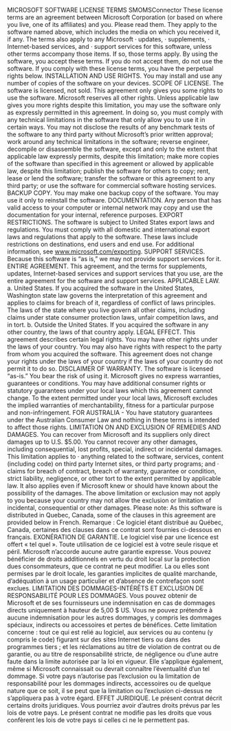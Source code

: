 MICROSOFT SOFTWARE LICENSE TERMS
SMOMSConnector
These license terms are an agreement between Microsoft Corporation (or based on where you live, one of its affiliates) and you. Please read them. They apply to the software named above, which includes the media on which you received it, if any. The terms also apply to any Microsoft · updates, · supplements, · Internet-based services, and · support services for this software, unless other terms accompany those items. If so, those terms apply. By using the software, you accept these terms. If you do not accept them, do not use the software. If you comply with these license terms, you have the perpetual rights below.
INSTALLATION AND USE RIGHTS. You may install and use any number of copies of the software on your devices.
SCOPE OF LICENSE. The software is licensed, not sold. This agreement only gives you some rights to use the software. Microsoft reserves all other rights. Unless applicable law gives you more rights despite this limitation, you may use the software only as expressly permitted in this agreement. In doing so, you must comply with any technical limitations in the software that only allow you to use it in certain ways. You may not 
disclose the results of any benchmark tests of the software to any third party without Microsoft’s prior written approval;
work around any technical limitations in the software;
reverse engineer, decompile or disassemble the software, except and only to the extent that applicable law expressly permits, despite this limitation;
make more copies of the software than specified in this agreement or allowed by applicable law, despite this limitation;
publish the software for others to copy;
rent, lease or lend the software;
transfer the software or this agreement to any third party; or
use the software for commercial software hosting services.
BACKUP COPY. You may make one backup copy of the software. You may use it only to reinstall the software.
DOCUMENTATION. Any person that has valid access to your computer or internal network may copy and use the documentation for your internal, reference purposes.
EXPORT RESTRICTIONS. The software is subject to United States export laws and regulations. You must comply with all domestic and international export laws and regulations that apply to the software. These laws include restrictions on destinations, end users and end use. For additional information, see www.microsoft.com/exporting.
SUPPORT SERVICES. Because this software is “as is,” we may not provide support services for it.
ENTIRE AGREEMENT. This agreement, and the terms for supplements, updates, Internet-based services and support services that you use, are the entire agreement for the software and support services.
APPLICABLE LAW. a. United States. If you acquired the software in the United States, Washington state law governs the interpretation of this agreement and applies to claims for breach of it, regardless of conflict of laws principles. The laws of the state where you live govern all other claims, including claims under state consumer protection laws, unfair competition laws, and in tort. b. Outside the United States. If you acquired the software in any other country, the laws of that country apply.
LEGAL EFFECT. This agreement describes certain legal rights. You may have other rights under the laws of your country. You may also have rights with respect to the party from whom you acquired the software. This agreement does not change your rights under the laws of your country if the laws of your country do not permit it to do so.
DISCLAIMER OF WARRANTY. The software is licensed “as-is.” You bear the risk of using it. Microsoft gives no express warranties, guarantees or conditions. You may have additional consumer rights or statutory guarantees under your local laws which this agreement cannot change. To the extent permitted under your local laws, Microsoft excludes the implied warranties of merchantability, fitness for a particular purpose and non-infringement. FOR AUSTRALIA - You have statutory guarantees under the Australian Consumer Law and nothing in these terms is intended to affect those rights.
LIMITATION ON AND EXCLUSION OF REMEDIES AND DAMAGES. You can recover from Microsoft and its suppliers only direct damages up to U.S. $5.00. You cannot recover any other damages, including consequential, lost profits, special, indirect or incidental damages. This limitation applies to · anything related to the software, services, content (including code) on third party Internet sites, or third party programs; and · claims for breach of contract, breach of warranty, guarantee or condition, strict liability, negligence, or other tort to the extent permitted by applicable law. It also applies even if Microsoft knew or should have known about the possibility of the damages. The above limitation or exclusion may not apply to you because your country may not allow the exclusion or limitation of incidental, consequential or other damages. Please note: As this software is distributed in Quebec, Canada, some of the clauses in this agreement are provided below in French. Remarque : Ce logiciel étant distribué au Québec, Canada, certaines des clauses dans ce contrat sont fournies ci-dessous en français. EXONÉRATION DE GARANTIE. Le logiciel visé par une licence est offert « tel quel ». Toute utilisation de ce logiciel est à votre seule risque et péril. Microsoft n’accorde aucune autre garantie expresse. Vous pouvez bénéficier de droits additionnels en vertu du droit local sur la protection dues consommateurs, que ce contrat ne peut modifier. La ou elles sont permises par le droit locale, les garanties implicites de qualité marchande, d’adéquation à un usage particulier et d’absence de contrefaçon sont exclues. LIMITATION DES DOMMAGES-INTÉRÊTS ET EXCLUSION DE RESPONSABILITÉ POUR LES DOMMAGES. Vous pouvez obtenir de Microsoft et de ses fournisseurs une indemnisation en cas de dommages directs uniquement à hauteur de 5,00 $ US. Vous ne pouvez prétendre à aucune indemnisation pour les autres dommages, y compris les dommages spéciaux, indirects ou accessoires et pertes de bénéfices. Cette limitation concerne : tout ce qui est relié au logiciel, aux services ou au contenu (y compris le code) figurant sur des sites Internet tiers ou dans des programmes tiers ; et les réclamations au titre de violation de contrat ou de garantie, ou au titre de responsabilité stricte, de négligence ou d’une autre faute dans la limite autorisée par la loi en vigueur. Elle s’applique également, même si Microsoft connaissait ou devrait connaître l’éventualité d’un tel dommage. Si votre pays n’autorise pas l’exclusion ou la limitation de responsabilité pour les dommages indirects, accessoires ou de quelque nature que ce soit, il se peut que la limitation ou l’exclusion ci-dessus ne s’appliquera pas à votre égard. EFFET JURIDIQUE. Le présent contrat décrit certains droits juridiques. Vous pourriez avoir d’autres droits prévus par les lois de votre pays. Le présent contrat ne modifie pas les droits que vous confèrent les lois de votre pays si celles ci ne le permettent pas.
